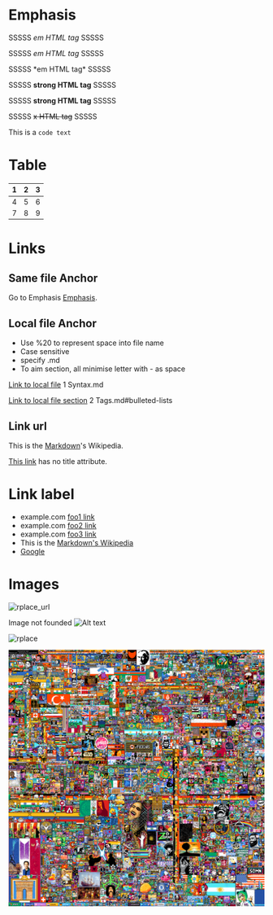 <a id=Emphasis></a>

# Emphasis

SSSSS _em HTML tag_ SSSSS

[//]: # (Equivalent)

SSSSS *em HTML tag* SSSSS

SSSSS \*em HTML tag\* SSSSS

SSSSS **strong HTML tag** SSSSS

[//]: # (Equivalent)

SSSSS __strong HTML tag__ SSSSS

SSSSS ~~x HTML tag~~ SSSSS

This is a `code text`

# Table

| 1   | 2   | 3   |
|-----|-----|-----|
| 4   | 5   | 6   |
| 7   | 8   | 9   |

# Links

## Same file Anchor

Go to Emphasis [Emphasis](#Emphasis).

## Local file Anchor

+ Use %20 to represent space into file name
+ Case sensitive
+ specify .md
+ To aim section, all minimise letter with - as space

[Link to local file](1%20Syntax.md) 1 Syntax.md

[Link to local file section](2%20Tags.md#bulleted-lists) 2 Tags.md#bulleted-lists

<!-- ##  [sub-section](./1 Syntax.md) -->

## Link url

This is the [Markdown](https://en.wikipedia.org/wiki/Markdown "Markdown Wikipedia")'s Wikipedia.

[This link](http://example.net/) has no title attribute.

# Link label

[//]: # (Anchors)

[foo1]: http://example.com/  "Optional Title"

[foo2]: <http://example.com/>  'Optional Title'

[foo3]: http://example.com/
(Optional Title)

[md_wiki]: https://en.wikipedia.org/wiki/Markdown  "Markdown Wikipedia"

[Google]: http://google.com/

[Google]: http://google.com/

[rplace_img]: rplace2022.webp

[rplace_url]: https://rplace-community.github.io/visualization/assets/img/loadingscreen/rplace_logo.png

* example.com [foo1 link][foo1]
* example.com [foo2 link][foo2]
* example.com [foo3 link][foo3]
* This is the [Markdown's Wikipedia][md_wiki]
* [Google][]

# Images

![rplace_url]

Image not founded ![Alt text](img.jpg "Optional title")

<img src="https://upload.wikimedia.org/wikipedia/en/0/01/RPlace2022.png" height="100" width="100" alt="rplace"/>

![rplace_img]

